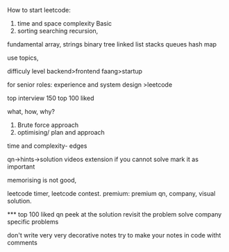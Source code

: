 How to start leetcode:
1. time and space complexity
Basic 
1. sorting searching  recursion, 

fundamental 
array, strings binary tree linked list stacks queues hash map

use topics, 

difficuly level
backend>frontend
faang>startup

for senior roles: 
experience and system design >leetcode

top interview 150
top 100 liked

what, how, why?

1. Brute force approach
2. optimising/ plan and approach

time and complexity- edges

qn->hints->solution videos 
extension if you cannot solve mark it as important

memorising is not good, 

leetcode timer, leetcode contest. 
premium: premium qn, company, visual solution. 


*** top 100 liked qn
peek at the solution
revisit the problem 
solve company specific problems 

don't write very very decorative notes try to make your notes in code witht comments 

